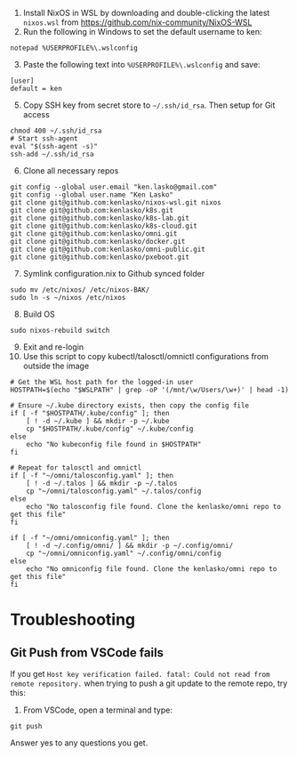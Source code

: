 1. Install NixOS in WSL by downloading and double-clicking the latest `nixos.wsl` from https://github.com/nix-community/NixOS-WSL
2. Run the following in Windows to set the default username to ken:
```
notepad %USERPROFILE%\.wslconfig
```
3. Paste the following text into `%USERPROFILE%\.wslconfig` and save:
```
[user]
default = ken
```
5. Copy SSH key from secret store to `~/.ssh/id_rsa`. Then setup for Git access
```
chmod 400 ~/.ssh/id_rsa
# Start ssh-agent
eval "$(ssh-agent -s)"
ssh-add ~/.ssh/id_rsa
```

6. Clone all necessary repos
```
git config --global user.email "ken.lasko@gmail.com"
git config --global user.name "Ken Lasko"
git clone git@github.com:kenlasko/nixos-wsl.git nixos
git clone git@github.com:kenlasko/k8s.git
git clone git@github.com:kenlasko/k8s-lab.git
git clone git@github.com:kenlasko/k8s-cloud.git
git clone git@github.com:kenlasko/omni.git
git clone git@github.com:kenlasko/docker.git
git clone git@github.com:kenlasko/omni-public.git
git clone git@github.com:kenlasko/pxeboot.git
```
7. Symlink configuration.nix to Github synced folder
```
sudo mv /etc/nixos/ /etc/nixos-BAK/
sudo ln -s ~/nixos /etc/nixos
```
8. Build OS
```
sudo nixos-rebuild switch
```
9. Exit and re-login
10. Use this script to copy kubectl/talosctl/omnictl configurations from outside the image
```
# Get the WSL host path for the logged-in user
HOSTPATH=$(echo "$WSLPATH" | grep -oP '(/mnt/\w/Users/\w+)' | head -1)

# Ensure ~/.kube directory exists, then copy the config file
if [ -f "$HOSTPATH/.kube/config" ]; then
    [ ! -d ~/.kube ] && mkdir -p ~/.kube 
    cp "$HOSTPATH/.kube/config" ~/.kube/config
else
    echo "No kubeconfig file found in $HOSTPATH"
fi

# Repeat for talosctl and omnictl
if [ -f "~/omni/talosconfig.yaml" ]; then
    [ ! -d ~/.talos ] && mkdir -p ~/.talos 
    cp "~/omni/talosconfig.yaml" ~/.talos/config
else
    echo "No talosconfig file found. Clone the kenlasko/omni repo to get this file"
fi

if [ -f "~/omni/omniconfig.yaml" ]; then
    [ ! -d ~/.config/omni/ ] && mkdir -p ~/.config/omni/
    cp "~/omni/omniconfig.yaml" ~/.config/omni/config
else
    echo "No omniconfig file found. Clone the kenlasko/omni repo to get this file"
fi
```

# Troubleshooting
## Git Push from VSCode fails
If you get `Host key verification failed. fatal: Could not read from remote repository.` when trying to push a git update to the remote repo, try this:
1. From VSCode, open a terminal and type:
```
git push
```

Answer yes to any questions you get.
